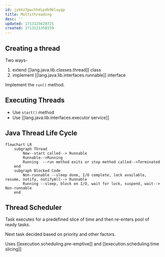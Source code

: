 ```yaml
---
id: jykhz7pwchhdipdk9bluyqp
title: Multithreading
desc: ''
updated: 1713125620725
created: 1713121358159
---
```


## Creating a thread

Two ways-

1. extend [[lang.java.lib.classes.thread]] class
2. implement [[lang.java.lib.interfaces.runnable]] interface

Implement the `run()` method.

## Executing Threads

- Use `start()` method
- Use [[lang.java.lib.interfaces.executor service]]

## Java Thread Life Cycle
```mermaid
flowchart LR
    subgraph Thread
        New--start called--> Runnable
        Runnable-->Running
        Running  --run method exits or stop method called-->Terminated
    end
    subgraph Blocked Code
        Non-runnable --sleep done, I/O complete, lock available, resume, notify, notifyAll--> Runnable
        Running --sleep, block on I/O, wait for lock, suspend, wait--> Non-runnable
    end
```

## Thread Scheduler

Task executes for a predefined slice of time and then re-enters pool of ready tasks.

Next task decided based on priority and other factors.

Uses [[execution.scheduling.pre-emptive]] and [[execution.scheduling.time slicing]]
